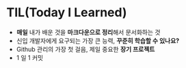 # TIL(Today I Learned)

- **매일** 내가 배운 것을 **마크다운으로 정리**해서 문서화하는 것
- 신입 개발자에게 요구되는 가장 큰 능력, **꾸준히 학습할 수 있나요?**
- Github 관리의 가장 첫 걸음, 제일 중요한 **장기 프로젝트**
- 1 일 1 커밋